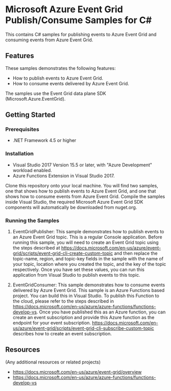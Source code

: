 # Microsoft Azure Event Grid Publish/Consume Samples for C#

This contains C# samples for publishing events to Azure Event Grid and consuming events from Azure Event Grid.

## Features

These samples demonstrates the following features:

* How to publish events to Azure Event Grid.
* How to consume events delivered by Azure Event Grid.

The samples use the Event Grid data plane SDK (Microsoft.Azure.EventGrid).

## Getting Started

### Prerequisites

- .NET Framework 4.5 or higher

### Installation

- Visual Studio 2017 Version 15.5 or later, with "Azure Development" workload enabled.
- Azure Functions Extension in Visual Studio 2017.

 Clone this repository onto your local machine. You will find two samples, one that shows how to publish events to Azure Event Grid, and one that shows how to consume events from Azure Event Grid. Compile the samples inside Visual Studio, the required Microsoft Azure Event Grid SDK components will automatically be downloaded from nuget.org.

 ### Running the Samples

 1. EventGridPublisher: This sample demonstrates how to publish events to an Azure Event Grid topic. This is a regular Console application. Before running this sample, you will need to create an Event Grid topic using the steps described at https://docs.microsoft.com/en-us/azure/event-grid/scripts/event-grid-cli-create-custom-topic and then replace the topic-name, region, and topic-key fields in the sample with the name of your topic, location where you created the topic, and the key of the topic respectively. Once you have set these values, you can run this application from Visual Studio to publish events to this topic.

 2. EventGridConsumer: This sample demonstrates how to consume events delivered by Azure Event Grid. This sample is an Azure Functions based project. You can build this in Visual Studio. To publish this Function to the cloud, please refer to the steps described in https://docs.microsoft.com/en-us/azure/azure-functions/functions-develop-vs. Once you have published this as an Azure function, you can create an event subscription and provide this Azure function as the endpoint for your event subscription. https://docs.microsoft.com/en-us/azure/event-grid/scripts/event-grid-cli-subscribe-custom-topic describes how to create an event subscription.

## Resources

(Any additional resources or related projects)

- https://docs.microsoft.com/en-us/azure/event-grid/overview
- https://docs.microsoft.com/en-us/azure/azure-functions/functions-develop-vs

